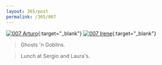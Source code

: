 ```yaml
---
layout: 365/post
permalink: /365/007
---
```


[![007 Arturo](https://c1.staticflickr.com/1/480/18626784094_28869a9689_c.jpg)](https://www.flickr.com/photos/131440297@N08/18626784094/){:target="_blank"}
[![007 Irene](https://c1.staticflickr.com/1/279/19247373821_830da32dd8_c.jpg)](https://www.flickr.com/photos/25124902@N04/19247373821/){:target="_blank"}


> Ghosts 'n Goblins.

> Lunch at Sergio and Laura's.
